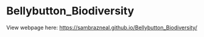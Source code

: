 # Bellybutton_Biodiversity

View webpage here: https://sambrazneal.github.io/Bellybutton_Biodiversity/
